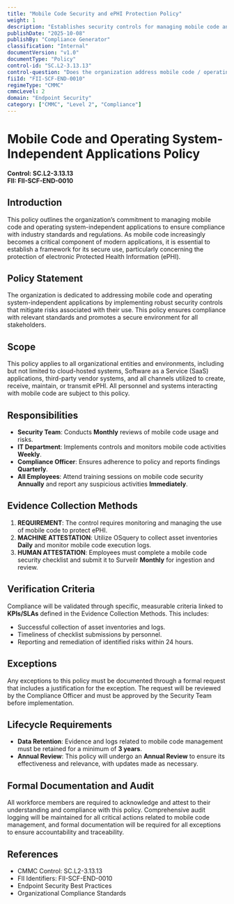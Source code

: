 ```yaml
---
title: "Mobile Code Security and ePHI Protection Policy"
weight: 1
description: "Establishes security controls for managing mobile code and operating system-independent applications to protect ePHI and ensure compliance with industry standards."
publishDate: "2025-10-08"
publishBy: "Compliance Generator"
classification: "Internal"
documentVersion: "v1.0"
documentType: "Policy"
control-id: "SC.L2-3.13.13"
control-question: "Does the organization address mobile code / operating system-independent applications?"
fiiId: "FII-SCF-END-0010"
regimeType: "CMMC"
cmmcLevel: 2
domain: "Endpoint Security"
category: ["CMMC", "Level 2", "Compliance"]
---
```


# Mobile Code and Operating System-Independent Applications Policy
**Control: SC.L2-3.13.13**  
**FII: FII-SCF-END-0010**  

## Introduction
This policy outlines the organization’s commitment to managing mobile code and operating system-independent applications to ensure compliance with industry standards and regulations. As mobile code increasingly becomes a critical component of modern applications, it is essential to establish a framework for its secure use, particularly concerning the protection of electronic Protected Health Information (ePHI).

## Policy Statement
The organization is dedicated to addressing mobile code and operating system-independent applications by implementing robust security controls that mitigate risks associated with their use. This policy ensures compliance with relevant standards and promotes a secure environment for all stakeholders.

## Scope
This policy applies to all organizational entities and environments, including but not limited to cloud-hosted systems, Software as a Service (SaaS) applications, third-party vendor systems, and all channels utilized to create, receive, maintain, or transmit ePHI. All personnel and systems interacting with mobile code are subject to this policy.

## Responsibilities
- **Security Team**: Conducts **Monthly** reviews of mobile code usage and risks.
- **IT Department**: Implements controls and monitors mobile code activities **Weekly**.
- **Compliance Officer**: Ensures adherence to policy and reports findings **Quarterly**.
- **All Employees**: Attend training sessions on mobile code security **Annually** and report any suspicious activities **Immediately**.

## Evidence Collection Methods
1. **REQUIREMENT**: The control requires monitoring and managing the use of mobile code to protect ePHI.
2. **MACHINE ATTESTATION**: Utilize OSquery to collect asset inventories **Daily** and monitor mobile code execution logs.
3. **HUMAN ATTESTATION**: Employees must complete a mobile code security checklist and submit it to Surveilr **Monthly** for ingestion and review.

## Verification Criteria
Compliance will be validated through specific, measurable criteria linked to **KPIs/SLAs** defined in the Evidence Collection Methods. This includes:
- Successful collection of asset inventories and logs.
- Timeliness of checklist submissions by personnel.
- Reporting and remediation of identified risks within 24 hours.

## Exceptions
Any exceptions to this policy must be documented through a formal request that includes a justification for the exception. The request will be reviewed by the Compliance Officer and must be approved by the Security Team before implementation.

## Lifecycle Requirements
- **Data Retention**: Evidence and logs related to mobile code management must be retained for a minimum of **3 years**.
- **Annual Review**: This policy will undergo an **Annual Review** to ensure its effectiveness and relevance, with updates made as necessary.

## Formal Documentation and Audit
All workforce members are required to acknowledge and attest to their understanding and compliance with this policy. Comprehensive audit logging will be maintained for all critical actions related to mobile code management, and formal documentation will be required for all exceptions to ensure accountability and traceability.

## References
- CMMC Control: SC.L2-3.13.13
- FII Identifiers: FII-SCF-END-0010
- Endpoint Security Best Practices
- Organizational Compliance Standards